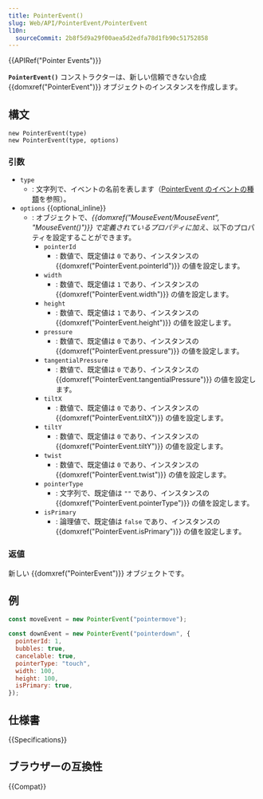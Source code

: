 ```yaml
---
title: PointerEvent()
slug: Web/API/PointerEvent/PointerEvent
l10n:
  sourceCommit: 2b8f5d9a29f00aea5d2edfa78d1fb90c51752858
---
```


{{APIRef("Pointer Events")}}

**`PointerEvent()`** コンストラクターは、新しい信頼できない合成 {{domxref("PointerEvent")}} オブジェクトのインスタンスを作成します。

## 構文

```js-nolint
new PointerEvent(type)
new PointerEvent(type, options)
```

### 引数

- `type`
  - : 文字列で、イベントの名前を表します（[PointerEvent のイベントの種類](/ja/docs/Web/API/PointerEvent#ポインターイベントの種類)を参照）。
- `options` {{optional_inline}}
  - : オブジェクトで、_{{domxref("MouseEvent/MouseEvent", "MouseEvent()")}} で定義されているプロパティに加え_、以下のプロパティを設定することができます。
    - `pointerId`
      - : 数値で、既定値は `0` であり、インスタンスの {{domxref("PointerEvent.pointerId")}} の値を設定します。
    - `width`
      - : 数値で、既定値は `1` であり、インスタンスの {{domxref("PointerEvent.width")}} の値を設定します。
    - `height`
      - : 数値で、既定値は `1` であり、インスタンスの {{domxref("PointerEvent.height")}} の値を設定します。
    - `pressure`
      - : 数値で、既定値は `0` であり、インスタンスの {{domxref("PointerEvent.pressure")}} の値を設定します。
    - `tangentialPressure`
      - : 数値で、既定値は `0` であり、インスタンスの {{domxref("PointerEvent.tangentialPressure")}} の値を設定します。
    - `tiltX`
      - : 数値で、既定値は `0` であり、インスタンスの {{domxref("PointerEvent.tiltX")}} の値を設定します。
    - `tiltY`
      - : 数値で、既定値は `0` であり、インスタンスの {{domxref("PointerEvent.tiltY")}} の値を設定します。
    - `twist`
      - : 数値で、既定値は `0` であり、インスタンスの {{domxref("PointerEvent.twist")}} の値を設定します。
    - `pointerType`
      - : 文字列で、既定値は `""` であり、インスタンスの {{domxref("PointerEvent.pointerType")}} の値を設定します。
    - `isPrimary`
      - : 論理値で、既定値は `false` であり、インスタンスの {{domxref("PointerEvent.isPrimary")}} の値を設定します。

### 返値

新しい {{domxref("PointerEvent")}} オブジェクトです。

## 例

```js
const moveEvent = new PointerEvent("pointermove");

const downEvent = new PointerEvent("pointerdown", {
  pointerId: 1,
  bubbles: true,
  cancelable: true,
  pointerType: "touch",
  width: 100,
  height: 100,
  isPrimary: true,
});
```

## 仕様書

{{Specifications}}

## ブラウザーの互換性

{{Compat}}
